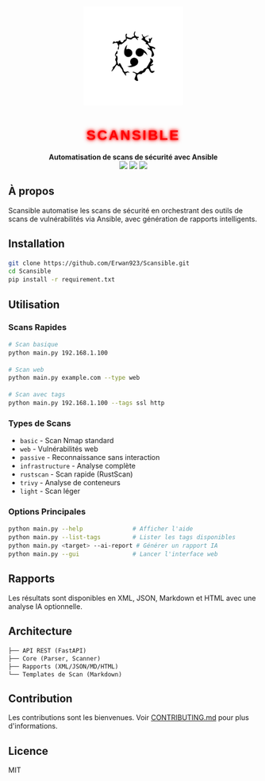 <div align="center">
  <img src="assets/images/noun-anime-5257669.svg" width="200" alt="Scansible Logo"/>
</div>

<h1 align="center"><span style="color: #FF0000; font-family: 'Blender Pro', 'Orbitron', sans-serif; text-shadow: 0 0 5px #FF0000, 0 0 10px #FF0000; letter-spacing: 3px; font-weight: bold;">SCANSIBLE</span></h1>

<div align="center">
  <strong>Automatisation de scans de sécurité avec Ansible</strong><br>
  <img src="https://img.shields.io/badge/python-3.9+-blue.svg"/>
  <img src="https://img.shields.io/badge/license-MIT-green.svg"/>
  <img src="https://img.shields.io/badge/security-scanning-red.svg"/>
</div>

## À propos
Scansible automatise les scans de sécurité en orchestrant des outils de scans de vulnérabilités via Ansible, avec génération de rapports intelligents.

## Installation
```bash
git clone https://github.com/Erwan923/Scansible.git
cd Scansible
pip install -r requirement.txt
```

## Utilisation

### Scans Rapides
```bash
# Scan basique
python main.py 192.168.1.100

# Scan web
python main.py example.com --type web

# Scan avec tags
python main.py 192.168.1.100 --tags ssl http
```

### Types de Scans
- `basic` - Scan Nmap standard
- `web` - Vulnérabilités web
- `passive` - Reconnaissance sans interaction
- `infrastructure` - Analyse complète
- `rustscan` - Scan rapide (RustScan)
- `trivy` - Analyse de conteneurs
- `light` - Scan léger

### Options Principales
```bash
python main.py --help              # Afficher l'aide
python main.py --list-tags         # Lister les tags disponibles
python main.py <target> --ai-report # Générer un rapport IA
python main.py --gui               # Lancer l'interface web
```

## Rapports
Les résultats sont disponibles en XML, JSON, Markdown et HTML avec une analyse IA optionnelle.

## Architecture
```
├── API REST (FastAPI)
├── Core (Parser, Scanner)
├── Rapports (XML/JSON/MD/HTML)
└── Templates de Scan (Markdown)
```

## Contribution
Les contributions sont les bienvenues. Voir [CONTRIBUTING.md](CONTRIBUTING.md) pour plus d'informations.

## Licence
MIT
